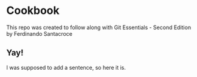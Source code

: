 # Cookbook
This repo was created to follow along with Git Essentials - Second Edition by Ferdinando Santacroce

## Yay!
I was supposed to add a sentence, so here it is.

